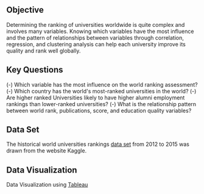 ## Objective
Determining the ranking of universities worldwide is quite complex and involves many variables. Knowing which variables have the most influence and the pattern of relationships between variables through correlation, regression, and clustering analysis can help each university improve its quality and rank well globally.

## Key Questions
(-) Which variable has the most influence on the world ranking assessment?
(-) Which country has the world's most-ranked universities in the world?
(-) Are higher ranked Universities likely to have higher alumni employment rankings than lower-ranked universities?
(-) What is the relationship pattern between world rank, publications, score, and education quality variables?

## Data Set
The historical world universities rankings [data set](https://www.kaggle.com/datasets/mylesoneill/world-university-rankings) from 2012 to 2015 was drawn from the website Kaggle.

## Data Visualization
Data Visualization using [Tableau](https://public.tableau.com/shared/6RBX4CDK5?:display_count=n&:origin=viz_share_link)
